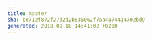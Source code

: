 ```yaml
---
title: master
sha: be712f872f27d2d2b835062f7aa4a74414702bd9
generated: 2018-09-18 14:41:02 +0200
---
```

